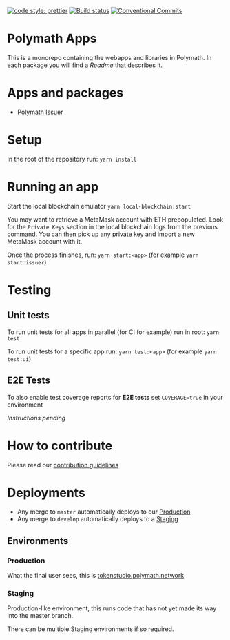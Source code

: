 [![code style: prettier](https://img.shields.io/badge/code_style-prettier-ff69b4.svg?style=flat-square)](https://github.com/prettier/prettier)
[![Build status](https://dev.azure.com/polymathnetwork/polymath-apps/_apis/build/status/Build)](https://dev.azure.com/polymathnetwork/polymath-apps/_build/latest?definitionId=2)
[![Conventional Commits](https://img.shields.io/badge/Conventional%20Commits-1.0.0-yellow.svg)](https://conventionalcommits.org)

# Polymath Apps

This is a monorepo containing the webapps and libraries in Polymath. In each package you will find a _Readme_ that describes it.

# Apps and packages

- [Polymath Issuer](https://github.com/PolymathNetwork/polymath-apps/blob/develop/packages/polymath-issuer/README.md)

# Setup

In the root of the repository run:
`yarn install`

# Running an app

Start the local blockchain emulator
`yarn local-blockchain:start`

You may want to retrieve a MetaMask account with ETH prepopulated. Look for the `Private Keys` section in the local blockchain logs from the previous command. You can then pick up any private key and import a new MetaMask account with it.

Once the process finishes, run:
`yarn start:<app>` (for example `yarn start:issuer`)

# Testing

## Unit tests

To run unit tests for all apps in parallel (for CI for example) run in root:
`yarn test`

To run unit tests for a specific app run:
`yarn test:<app>` (for example `yarn test:ui`)

## E2E Tests

To also enable test coverage reports for **E2E tests** set `COVERAGE=true` in
your environment

_Instructions pending_

# How to contribute

Please read our [contribution guidelines](https://github.com/PolymathNetwork/polymath-apps/blob/develop/.github/CONTRIBUTING.md)

# Deployments

- Any merge to `master` automatically deploys to our [Production](#production)
- Any merge to `develop` automatically deploys to a [Staging](#environment)

## Environments

### Production

What the final user sees, this is [tokenstudio.polymath.network](https://tokenstudio.polymath.network)

### Staging

Production-like environment, this runs code that has not yet made its way into
the master branch.

There can be multiple Staging environments if so required.
